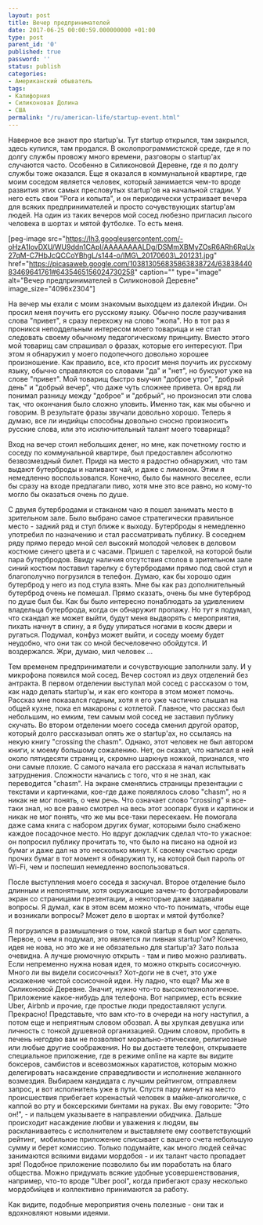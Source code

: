```yaml
---
layout: post
title: Вечер предпринимателей
date: 2017-06-25 00:00:59.000000000 +01:00
type: post
parent_id: '0'
published: true
password: ''
status: publish
categories:
- Американский обыватель
tags:
- Калифорния
- Силиконовая Долина
- США
permalink: "/ru/american-life/startup-event.html"
---
```

Наверное все знают про startup'ы. Тут startup открылся, там закрылся, здесь купился, там продался. В околопрограммистской среде, где я по долгу службы провожу много времени, разговоры о startup'ах случаются часто. Особенно в Силиконовой Деревне, где я по долгу службы тоже оказался. Еще я оказался в коммунальной квартире, где моим соседом является человек, который занимается чем-то вроде развития этих самых пресловутых startup'ов на начальной стадии. У него есть свои "Рога и копыта", и он периодически устраивает вечера для всяких предпринимателей и просто сочувствующих startup'ам людей. На один из таких вечеров мой сосед любезно пригласил лысого человека в шортах и мятой футболке. То есть меня.

[peg-image src="https://lh3.googleusercontent.com/-oHzA1IovDXU/WU9ddn1CApI/AAAAAAAALDg/DSMmXBMyZOsR6ARh6RqUx27qM-C7HbJcQCCoYBhgL/s144-o/IMG\_20170603\_201231.jpg" href="https://picasaweb.google.com/103813056835863838724/6383844083469641761#6435465156024730258" caption="" type="image" alt="Вечер предпринимателей в Силиконовой Деревне" image\_size="4096x2304"]

На вечер мы ехали с моим знакомым выходцем из далекой Индии. Он просил меня поучить его русскому языку. Обычно после разучивания слова "привет", я сразу перехожу на слово "жопа". Но в тот раз я проникся неподдельным интересом моего товарища и не стал следовать своему обычному педагогическому принципу. Вместо этого мой товарищ сам спрашивал о фразах, которые его интересуют. При этом я обнаружил у моего подопечного довольно хорошее произношение. Как правило, все, кто просит меня поучить их русскому языку, обычно справляются со словами "да" и "нет", но буксуют уже на слове "привет". Мой товарищ быстро выучил "доброе утро", "добрый день" и "добрый вечер", что даже чуть сложнее привета. Он вряд ли понимал разницу между "доброе" и "добрый", но произносил эти слова так, что окончания было сложно уловить. Именно так, как мы обычно и говорим. В результате фразы звучали довольно хорошо. Теперь я думаю, все ли индийцы способны довольно сносно произносить русские слова, или это исключительный талант моего товарища?

Вход на вечер стоил небольших денег, но мне, как почетному гостю и соседу по коммунальной квартире, был предоставлен абсолютно безвозмездный билет. Придя на место я радостно обнаружил, что там выдают бутерброды и наливают чай, и даже с лимоном. Этим я немедленно воспользовался. Конечно, было бы намного веселее, если бы сразу на входе предлагали пиво, хотя мне это все равно, но кому-то могло бы оказаться очень по душе.

С двумя бутербродами и стаканом чаю я пошел занимать место в зрительном зале. Было выбрано самое стратегически правильное место - задний ряд и стул ближе к выходу. Бутерброды я немедленно употребил по назначению и стал рассматривать публику. В соседнем ряду прямо передо мной сел высокий молодой человек в деловом костюме синего цвета и с часами. Пришел с тарелкой, на которой были пара бутербродов. Ввиду наличия отсутствия столов в зрительном зале синий костюм поставил тарелку с бутербродами прямо под свой стул и благополучно погрузился в телефон. Думаю, как бы хорошо один бутерброд у него из под стула взять. Мне бы как раз дополнительный бутерброд очень не помешал. Прямо сказать, очень бы мне бутерброд по душе был бы. Как бы было интересно понаблюдать за удивлением владельца бутерброда, когда он обнаружит пропажу. Но тут я подумал, что скандал же может выйти, будут меня выдворять с мероприятия, пихать начнут в спину, а я буду упираться ногами в косяк двери и ругаться. Подумал, конфуз может выйти, и соседу моему будет неудобно, что они так со мной бесчеловечно обойдутся. И воздержался. Жри, думаю, мил человек ...

Тем временем предприниматели и сочувствующие заполнили залу. И у микрофона появился мой сосед. Вечер состоял из двух отделений без антракта. В первом отделении выступал мой сосед с рассказом о том, как надо делать startup'ы, и как его контора в этом может помочь. Рассказ мне показался годным, хотя я его уже частично слышал на общей кухне, пока ел макароны с котлетой. Главное, что рассказ был небольшим, но емким, тем самым мой сосед не заставил публику скучать. Во втором отделении моего соседа сменил другой оратор, который долго рассказывал опять же о startup'ах, но ссылаясь на некую книгу "crossing the chasm". Однако, этот человек не был автором книги, к моему большому сожалению. Нет, он сказал, что написал в ней около пятидесяти страниц и, скромно шаркнув ножкой, признался, что они самые плохие. С самого начала его рассказа я начал испытывать затруднения. Cложности начались с того, что я не знал, как переводится "chasm". На экране сменялись страницы презентации с текстами и картинками, кое-где даже появлялось слово "chasm", но я никак не мог понять, о чем речь. Что означает слово "crossing" я все-таки знал, но все равно смотрел на весь этот зоопарк букв и картинок и никак не мог понять, что же мы все-таки пересекаем. Не помогала даже сама книга с набором других бумаг, которыми было снабжено каждое посадочное место. Но вдруг докладчик сделал что-то ужасное: он попросил публику прочитать то, что было на писано на одной из бумаг и даже дал на это несколько минут. К своему счастью среди прочих бумаг в тот момент я обнаружил ту, на которой был пароль от Wi-Fi, чем и поспешил немедленно воспользоваться.

После выступления моего соседа я заскучал. Второе отделение было длинным и непонятным, хотя окружающие зачем-то фотографировали экран со страницами презентации, а некоторые даже задавали вопросы. Я думал, как в этом всем можно что-то понимать, чтобы еще и возникали вопросы? Может дело в шортах и мятой футболке?

Я погрузился в размышления о том, какой startup я был мог сделать. Первое, о чем я подумал, это является ли пивная startup'ом? Конечно, идея не нова, но это же и не обязательно для startup'а? Зато польза очевидна. А лучше рюмочную открыть - там и пиво можно разливать. Если непременно нужна новая идея, то можно открыть сосисочную. Много ли вы видели сосисочных? Хот-доги не в счет, это уже искажение чистой сосисочной идеи. Ну ладно, что еще? Мы же в Силиконовой Деревне. Значит, нужно что-то высокотехнологичное. Приложение какое-нибудь для телефона. Вот например, есть всякие Uber, Airbnb и прочие, где простые люди предоставляют услуги. Прекрасно! Представьте, что вам кто-то в очереди на ногу наступил, а потом еще и неприятным словом обозвал. А вы хрупкая девушка или личность с тонкой душевной организацией. Одним словом, пробить в печень негодяю вам не позволяют морально-этические, религиозные или любые другие соображения. Но вы достаете телефон, открываете специальное приложение, где в режиме online на карте вы видите боксеров, самбистов и всевозможных каратистов, которым можно делегировать насаждение справедливости и исполнение желанного возмездия. Выбираем кандидата с лучшим рейтингом, отправляем запрос, и вот исполнитель уже в пути. Спустя пару минут на место происшествия прибегает коренастый человек в майке-алкоголичке, с каппой во рту и боксерскими бинтами на руках. Вы ему говорите: "Это он!", - и пальцем указываете в направлении обидчика. Дальше происходит насаждение любви и уважения к людям, вы раскланиваетесь с исполнителем и выставляете ему соответствующий рейтинг, &nbsp;мобильное приложение списывает с вашего счета небольшую сумму и берет комиссию. Только подумайте, как много людей сейчас занимаются всякими видами мордобоя - и их талант часто пропадает зря! Подобное приложение позволило бы им поработать на благо общества. Можно придумать всякие удобные усовершенствования, например, что-то вроде "Uber pool", когда прибегают сразу несколько мордобийцев и коллективно принимаются за работу.

Как видите, подобные мероприятия очень полезные - они так и вдохновляют новыми идеями.

